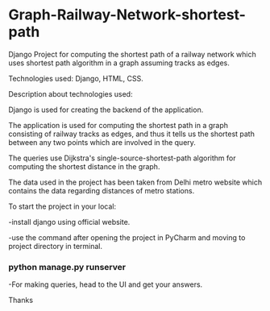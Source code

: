 # Graph-Railway-Network-shortest-path
Django Project for computing the shortest path of a railway network which uses shortest path algorithm in a graph assuming tracks as edges. 

Technologies used: Django, HTML, CSS.

Description about technologies used:

Django is used for creating the backend of the application.

The application is used for computing the shortest path in a graph consisting of railway tracks as edges, and thus it tells us the shortest path between any two points which are involved in the query.

The queries use Dijkstra's single-source-shortest-path algorithm for computing the shortest distance in the graph.

The data used in the project has been taken from Delhi metro website which contains the data regarding distances of metro stations.

To start the project in your local:


-install django using official website.

-use the command after opening the project in PyCharm and moving to project directory in terminal.

### python manage.py runserver


-For making queries, head to the UI and get your answers.

Thanks
